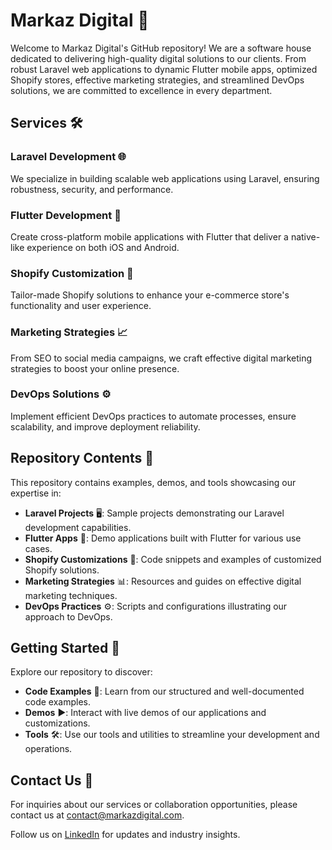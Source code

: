 # Markaz Digital 🚀

Welcome to Markaz Digital's GitHub repository! We are a software house dedicated to delivering high-quality digital solutions to our clients. From robust Laravel web applications to dynamic Flutter mobile apps, optimized Shopify stores, effective marketing strategies, and streamlined DevOps solutions, we are committed to excellence in every department.

## Services 🛠️

### Laravel Development 🌐
We specialize in building scalable web applications using Laravel, ensuring robustness, security, and performance.

### Flutter Development 📱
Create cross-platform mobile applications with Flutter that deliver a native-like experience on both iOS and Android.

### Shopify Customization 🛒
Tailor-made Shopify solutions to enhance your e-commerce store's functionality and user experience.

### Marketing Strategies 📈
From SEO to social media campaigns, we craft effective digital marketing strategies to boost your online presence.

### DevOps Solutions ⚙️
Implement efficient DevOps practices to automate processes, ensure scalability, and improve deployment reliability.

## Repository Contents 📂

This repository contains examples, demos, and tools showcasing our expertise in:

- **Laravel Projects** 🖥️: Sample projects demonstrating our Laravel development capabilities.
- **Flutter Apps** 📱: Demo applications built with Flutter for various use cases.
- **Shopify Customizations** 🛒: Code snippets and examples of customized Shopify solutions.
- **Marketing Strategies** 📊: Resources and guides on effective digital marketing techniques.
- **DevOps Practices** ⚙️: Scripts and configurations illustrating our approach to DevOps.

## Getting Started 🚀

Explore our repository to discover:

- **Code Examples** 📝: Learn from our structured and well-documented code examples.
- **Demos** ▶️: Interact with live demos of our applications and customizations.
- **Tools** 🛠️: Use our tools and utilities to streamline your development and operations.

## Contact Us 📧

For inquiries about our services or collaboration opportunities, please contact us at [contact@markazdigital.com](mailto:info@markazdigital.com).

Follow us on [LinkedIn](https://www.linkedin.com/markazdigital) for updates and industry insights.
